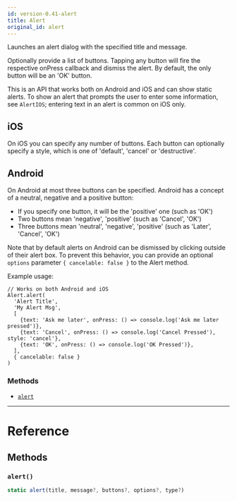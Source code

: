 ```yaml
---
id: version-0.41-alert
title: Alert
original_id: alert
---
```


Launches an alert dialog with the specified title and message.

Optionally provide a list of buttons. Tapping any button will fire the respective onPress callback and dismiss the alert. By default, the only button will be an 'OK' button.

This is an API that works both on Android and iOS and can show static alerts. To show an alert that prompts the user to enter some information, see `AlertIOS`; entering text in an alert is common on iOS only.

## iOS

On iOS you can specify any number of buttons. Each button can optionally specify a style, which is one of 'default', 'cancel' or 'destructive'.

## Android

On Android at most three buttons can be specified. Android has a concept of a neutral, negative and a positive button:

- If you specify one button, it will be the 'positive' one (such as 'OK')
- Two buttons mean 'negative', 'positive' (such as 'Cancel', 'OK')
- Three buttons mean 'neutral', 'negative', 'positive' (such as 'Later', 'Cancel', 'OK')

Note that by default alerts on Android can be dismissed by clicking outside of their alert box. To prevent this behavior, you can provide an optional `options` parameter `{ cancelable: false }` to the Alert method.

Example usage:

```
// Works on both Android and iOS
Alert.alert(
  'Alert Title',
  'My Alert Msg',
  [
    {text: 'Ask me later', onPress: () => console.log('Ask me later pressed')},
    {text: 'Cancel', onPress: () => console.log('Cancel Pressed'), style: 'cancel'},
    {text: 'OK', onPress: () => console.log('OK Pressed')},
  ],
  { cancelable: false }
)
```

### Methods

- [`alert`](alert.md#alert)

---

# Reference

## Methods

### `alert()`

```jsx
static alert(title, message?, buttons?, options?, type?)
```
